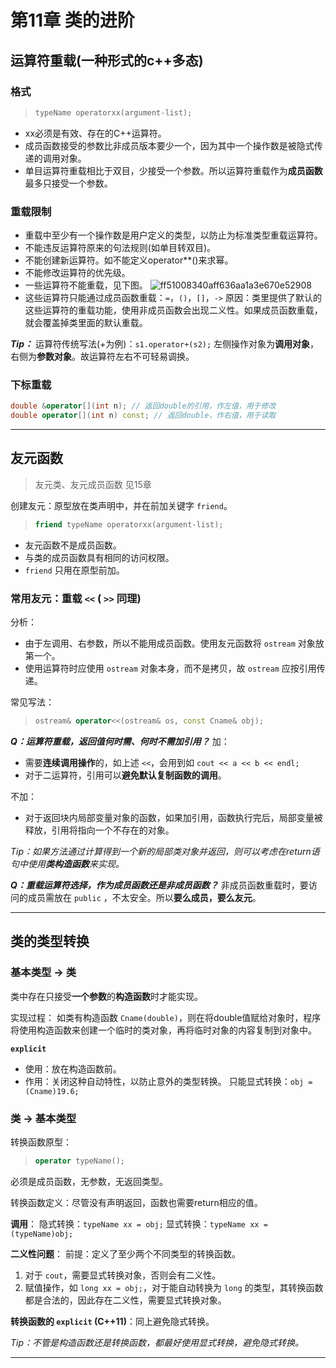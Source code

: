 # 第11章 类的进阶

## 运算符重载(一种形式的c++多态)

### 格式

> ```C++
> typeName operatorxx(argument-list);
> ```

- xx必须是有效、存在的C++运算符。
- 成员函数接受的参数比非成员版本要少一个，因为其中一个操作数是被隐式传递的调用对象。
- 单目运算符重载相比于双目，少接受一个参数。所以运算符重载作为**成员函数**最多只接受一个参数。

### 重载限制

- 重载中至少有一个操作数是用户定义的类型，以防止为标准类型重载运算符。
- 不能违反运算符原来的句法规则(如单目转双目)。
- 不能创建新运算符。如不能定义operator**()来求幂。
- 不能修改运算符的优先级。
- 一些运算符不能重载，见下图。
  ![ff51008340aff636aa1a3e670e52908](https://image-hosting-1313474851.cos.ap-shanghai.myqcloud.com/Notes/ff51008340aff636aa1a3e670e52908.jpg)
- 这些运算符只能通过成员函数重载：`=`，`()`，`[]`，`->`
  原因：类里提供了默认的这些运算符的重载功能，使用非成员函数会出现二义性。如果成员函数重载，就会覆盖掉类里面的默认重载。

***Tip：***
运算符传统写法(+为例)：`s1.operator+(s2);`
左侧操作对象为**调用对象**，右侧为**参数对象**。故运算符左右不可轻易调换。

### 下标重载

```C++
double &operator[](int n); // 返回double的引用，作左值，用于修改
double operator[](int n) const; // 返回double，作右值，用于读取
```

---

## 友元函数

> 友元类、友元成员函数 见15章

创建友元：原型放在类声明中，并在前加关键字 `friend`。

> ```C++
> friend typeName operatorxx(argument-list);
> ```

- 友元函数不是成员函数。
- 与类的成员函数具有相同的访问权限。
- `friend` 只用在原型前加。

### 常用友元：重载 `<<` ( `>>` 同理)

分析：

- 由于左调用、右参数，所以不能用成员函数。使用友元函数将 `ostream` 对象放第一个。
- 使用运算符时应使用 `ostream` 对象本身，而不是拷贝，故 `ostream` 应按引用传递。

常见写法：

> ```C++
> ostream& operator<<(ostream& os, const Cname& obj);
> ```

***Q：运算符重载，返回值何时需、何时不需加引用？***
加：

- 需要**连续调用操作**的，如上述 `<<`，会用到如 `cout << a << b << endl;`
- 对于二运算符，引用可以**避免默认复制函数的调用**。

不加：

- 对于返回块内局部变量对象的函数，如果加引用，函数执行完后，局部变量被释放，引用将指向一个不存在的对象。

*Tip：如果方法通过计算得到一个新的局部类对象并返回，则可以考虑在return语句中使用**类构造函数**来实现。*

***Q：重载运算符选择，作为成员函数还是非成员函数？***
非成员函数重载时，要访问的成员需放在 `public` ，不太安全。所以**要么成员，要么友元**。

---

## 类的类型转换

### 基本类型 → 类

类中存在只接受**一个参数**的**构造函数**时才能实现。

实现过程：
如类有构造函数 `Cname(double)`，则在将double值赋给对象时，程序将使用构造函数来创建一个临时的类对象，再将临时对象的内容复制到对象中。

**`explicit`**

- 使用：放在构造函数前。
- 作用：关闭这种自动特性，以防止意外的类型转换。
  只能显式转换：`obj = (Cname)19.6;`

### 类 → 基本类型

转换函数原型：

> ```C++
> operator typeName();
> ```

必须是成员函数，无参数，无返回类型。

转换函数定义：尽管没有声明返回，函数也需要return相应的值。

**调用**：
隐式转换：`typeName xx = obj;`
显式转换：`typeName xx = (typeName)obj;`

**二义性问题**：
前提：定义了至少两个不同类型的转换函数。

1. 对于 `cout`，需要显式转换对象，否则会有二义性。
2. 赋值操作，如 `long xx = obj;`，对于能自动转换为 `long` 的类型，其转换函数都是合法的，因此存在二义性，需要显式转换对象。

**转换函数的 `explicit` (C++11)**：同上避免隐式转换。

*Tip：不管是构造函数还是转换函数，都最好使用显式转换，避免隐式转换。*

---
